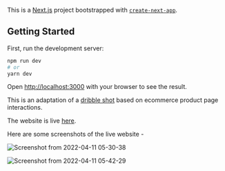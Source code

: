 This is a [Next.js](https://nextjs.org/) project bootstrapped with [`create-next-app`](https://github.com/vercel/next.js/tree/canary/packages/create-next-app).

## Getting Started

First, run the development server:

```bash
npm run dev
# or
yarn dev
```

Open [http://localhost:3000](http://localhost:3000) with your browser to see the result.

This is an adaptation of a [dribble shot](https://dribbble.com/shots/11079271-Fashion-e-commerce-product-page-interaction) based on ecommerce product page interactions.

The website is live [here](https://animated-ecom.vercel.app/).

Here are some screenshots of the live website -

![Screenshot from 2022-04-11 05-30-38](https://user-images.githubusercontent.com/61096193/162645772-c156dc2f-0342-4add-af8b-3d0630661d19.png)

![Screenshot from 2022-04-11 05-42-29](https://user-images.githubusercontent.com/61096193/162646046-fa6df79d-8e2f-4dcf-93cf-ae4fbf3f9e1a.png)
